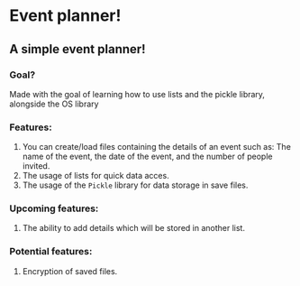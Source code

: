 # Event planner!
## A simple event planner!

### Goal?  
Made with the goal of learning how to use lists and the pickle library, alongside the OS library

### Features:
  1. You can create/load files containing the details of an event such as: The name of the event, the date of the event, and the number of people invited.
  2. The usage of lists for quick data acces.
  3. The usage of the  `Pickle` library for data storage in save files.

### Upcoming features:
  1. The ability to add details which will be stored in another list.

### Potential features: 
  1. Encryption of saved files.
